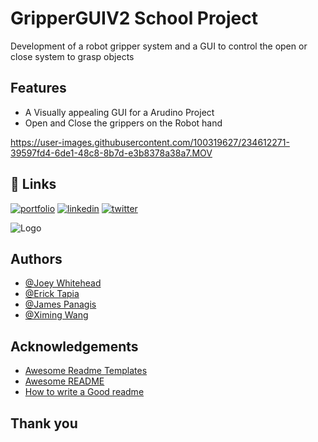 # GripperGUIV2 School Project
Development of a robot gripper system and a GUI to control the open or close system to grasp objects 

## Features

- A Visually appealing GUI for a Arudino Project 
- Open and Close the grippers on the Robot hand


https://user-images.githubusercontent.com/100319627/234612271-39597fd4-6de1-48c8-8b7d-e3b8378a38a7.MOV


## 🔗 Links
[![portfolio](https://img.shields.io/badge/my_portfolio-000?style=for-the-badge&logo=ko-fi&logoColor=white)](https://fledtrain.github.io/E-Portfolio)
[![linkedin](https://img.shields.io/badge/linkedin-0A66C2?style=for-the-badge&logo=linkedin&logoColor=white)](https://www.linkedin.com/in/joeywhitehead/)
[![twitter](https://img.shields.io/badge/twitter-1DA1F2?style=for-the-badge&logo=twitter&logoColor=white)](https://twitter.com/Fledtrain)

![Logo](https://pbs.twimg.com/profile_images/1607115031136636928/fZIGEc0r_400x400.jpg)

## Authors
- [@Joey Whitehead](https://www.github.com/Fledtrain)
- [@Erick Tapia](https://www.linkedin.com/in/erick-tapia-9a581b240/)
- [@James Panagis]()
- [@Ximing Wang]()


## Acknowledgements

 - [Awesome Readme Templates](https://awesomeopensource.com/project/elangosundar/awesome-README-templates)
 - [Awesome README](https://github.com/matiassingers/awesome-readme)
 - [How to write a Good readme](https://bulldogjob.com/news/449-how-to-write-a-good-readme-for-your-github-project)

## Thank you
